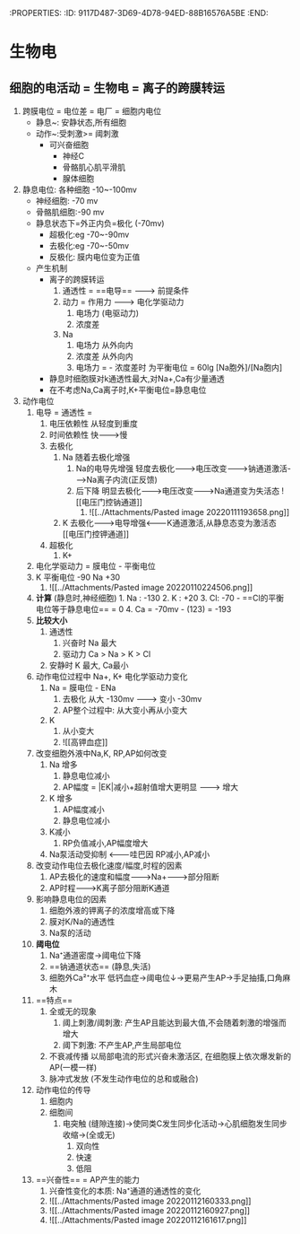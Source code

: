 :PROPERTIES:
:ID:	9117D487-3D69-4D78-94ED-88B16576A5BE
:END:

# 生物电
## 细胞的电活动 = 生物电 = 离子的跨膜转运
1.  跨膜电位 = 电位差 = 电厂 = 细胞内电位
	- 静息~: 安静状态,所有细胞
	- 动作~:受刺激>= 阈刺激
		- 可兴奋细胞
			- 神经C
			- 骨骼肌心肌平滑肌
			- 腺体细胞
2. 静息电位: 各种细胞 -10~-100mv
	- 神经细胞: -70 mv
	- 骨骼肌细胞:-90 mv
	- 静息状态下=外正内负=极化 (-70mv)
		- 超极化:eg -70~-90mv
		- 去极化:eg -70~-50mv
		- 反极化: 膜内电位变为正值
	- 产生机制
		- 离子的跨膜转运
			1. 通透性 = ==电导==  ---> 前提条件
			2. 动力 = 作用力 ---> 电化学驱动力
				1. 电场力 (电驱动力)
				2. 浓度差
			3. Na
				1. 电场力 从外向内
				2. 浓度差 从外向内
				3. 电场力 = - 浓度差时 为平衡电位 = 60lg [Na胞外]/[Na胞内] 
		-  静息时细胞膜对k通透性最大,对Na+,Ca有少量通透
		-  在不考虑Na,Ca离子时,K+平衡电位=静息电位
3. 动作电位  
	1. 电导 = 通透性  =
		1. 电压依赖性 从轻度到重度
		2. 时间依赖性 快--->慢
		3. 去极化
			1. Na 随着去极化增强
				1. Na的电导先增强 轻度去极化--->电压改变--->钠通道激活--->Na离子内流(正反馈)
				2. 后下降 明显去极化--->电压改变--->Na通道变为失活态 ![[电压门控钠通道]]
					1. ![[../Attachments/Pasted image 20220111193658.png]]
			2. K 去极化--->电导增强<---K通道激活,从静息态变为激活态 [[电压门控钾通道]]
		4. 超极化
			1. K+
	2. 电化学驱动力 = 膜电位 - 平衡电位
	3. K 平衡电位 -90 Na +30
		1. ![[../Attachments/Pasted image 20220110224506.png]]
	4. **计算** (静息时,神经细胞)
			1. Na : -130 
			2. K : +20
			3. Cl: -70 - ==Cl的平衡电位等于静息电位== = 0
			4. Ca = -70mv - (123) = -193
	5. **比较大小**
		1.  通透性
			1. 兴奋时 Na 最大 
			2. 驱动力 Ca > Na > K > Cl
		2. 安静时 K 最大, Ca最小
	6. 动作电位过程中 Na+, K+ 电化学驱动力变化
		1.  Na = 膜电位 - ENa
			1. 去极化 从大 -130mv ---> 变小 -30mv
			2. AP整个过程中: 从大变小再从小变大
		2. K
			1. 从小变大
			2. ![[高钾血症]]
	7. 改变细胞外液中Na,K, RP,AP如何改变
		1. Na 增多
			1. 静息电位减小
			2. AP幅度 = |EK|减小+超射值增大更明显 ---> 增大
		2. K 增多
			1. AP幅度减小
			2. 静息电位减小
		3. K减小
			1. RP负值减小,AP幅度增大 
		4. Na泵活动受抑制 <---哇巴因  RP减小,AP减小
	8. 改变动作电位去极化速度/幅度,时程的因素
		1. AP去极化的速度和幅度--->Na+--->部分阻断
		2. AP时程--->K离子部分阻断K通道
	9. 影响静息电位的因素
		1. 细胞外液的钾离子的浓度增高或下降
		2. 膜对K/Na的通透性
		3. Na泵的活动
	10. **阈电位**
		1. Na⁺通道密度→阈电位下降
		2. ==钠通道状态== (静息,失活)
		3. 细胞外Ca²⁺水平  低钙血症→阈电位↓→更易产生AP→手足抽搐,口角麻木
	11. ==特点==
		1. 全或无的现象
			1. 阈上刺激/阈刺激: 产生AP且能达到最大值,不会随着刺激的增强而增大
			2. 阈下刺激: 不产生AP,产生局部电位
		2. 不衰减传播 以局部电流的形式兴奋未激活区, 在细胞膜上依次爆发新的AP(一模一样)
		3. 脉冲式发放  (不发生动作电位的总和或融合)
	12. 动作电位的传导
		1. 细胞内
		2. 细胞间
			1. 电突触 (缝隙连接)→使同类C发生同步化活动→心肌细胞发生同步收缩→(全或无)
				1. 双向性
				2. 快速
				3. 低阻
	13. ==兴奋性==  = AP产生的能力
		1. 兴奋性变化的本质: Na⁺通道的通透性的变化
		2. ![[../Attachments/Pasted image 20220112160333.png]]
		3. ![[../Attachments/Pasted image 20220112160927.png]]
		4. ![[../Attachments/Pasted image 20220112161617.png]]

